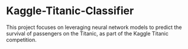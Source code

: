 # Kaggle-Titanic-Classifier
 This project focuses on leveraging neural network models to predict the survival of passengers on the Titanic, as part of the Kaggle Titanic competition.
